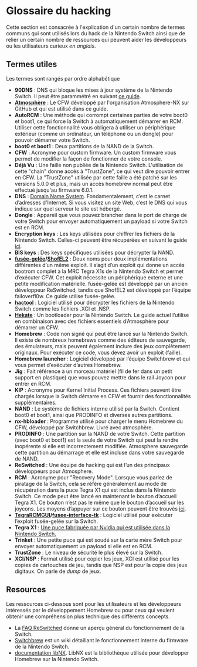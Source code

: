 # Glossaire du hacking

Cette section est consacrée à l'explication d'un certain nombre de termes communs qui sont utilisés lors du hack de la Nintendo Switch ainsi que de relier un certain nombre de ressources qui peuvent aider les développeurs ou les utilisateurs curieux *en anglais*.

## Termes utiles

Les termes sont rangés par ordre alphabétique

- **90DNS** : DNS qui bloque les mises à jour système de la Nintendo Switch. Il peut être parammétré en suivant [ce guide](blocking_updates_fr.md).
- **[Atmosphère](https://github.com/Atmosphere-NX/Atmosphere)** : Le CFW développé par l'organisation Atmosphere-NX sur GitHub et qui est utilisé dans ce guide.
- **AutoRCM** : Une méthode qui corrompt certaines parties de votre boot0 et boot1, ce qui force la Switch à automatiquement démarrer en RCM. Utiliser cette fonctionnalité vous obligera à utiliser un périphérique extérieur (comme un ordinateur, un téléphone ou un dongle) pour pouvoir démarrer votre Switch.
- **boot0 et boot1** : Deux partitions de la NAND de la Switch.
- **CFW** : Acronyme pour custom firmware. Un custom firmware vous permet de modifier la façon de fonctionner de votre console.
- **Déjà Vu** : Une faille non publiée de la Nintendo Switch. L'utilisation de cette "chain" donne accès à "TrustZone", ce qui veut dire pouvoir entrer en CFW. La "TrustZone" utilisée par cette faille a été patché sur les versions 5.0.0 et plus, mais un accès homebrew normal peut être effectué jusqu'au firmware 6.0.1.
- **DNS** : [Domain Name System](https://en.wikipedia.org/wiki/Domain_Name_System). Fondamentalement, c’est le carnet d’adresses d'Internet. Si vous visitez un site Web, c’est le DNS qui vous indique sur quel serveur le site est hébergé.
- **Dongle** : Appareil que vous pouvez brancher dans le port de charge de votre Switch pour envoyer automatiquement un payload si votre Switch est en RCM.
- **Encryption keys** : Les keys utilisées pour chiffrer les fichiers de la Nintendo Switch. Celles-ci peuvent être récupérées en suivant le guide [ici](dumping_title_keys_fr.md).
- **BIS keys** : Des keys spécifiques utilisées pour décrypter la NAND.
- **[fusée-gelée](https://github.com/Qyriad/fusee-launcher/blob/master/report/fusee_gelee.md)/[ShofEL2](https://github.com/fail0verflow/shofel2)** : Deux noms pour deux implémentations différentes d’un même exploit. Il s’agit d’un exploit qui donne un accès bootrom complet à la MRC Tegra X1s de la Nintendo Switch et permet d’exécuter CFW. Cet exploit nécessite un périphérique externe et une petite modification matérielle. fusée-gelée est développé par un ancien développeur ReSwitched, tandis que ShofEL2 est développé par l’équipe failoverfl0w. Ce guide utilise fusée-gelée.
- **[hactool](https://github.com/SciresM/hactool)** : Logiciel utilisé pour décrypter les fichiers de la Nintendo Switch comme les fichiers .XCI et .NSP.
- **[Hekate](https://github.com/CTCaer/hekate)** : Un bootloader pour la Nintendo Switch. Le guide actuel l’utilise en combinaison avec des fichiers essentiels d’Atmosphère pour démarrer un CFW.
- **Homebrew** : Code non signé qui peut être lancé sur la Nintendo Switch. Il existe de nombreux homebrews comme des éditeurs de sauvegarde, des émulateurs, mais peuvent également inclure des jeux complètement originaux. Pour exécuter ce code, vous devez avoir un exploit (faille).
- **Homebrew launcher** : Logiciel développé par l’équipe Switchbrew et qui vous permet d’exécuter d’autres Homebrew.
- **Jig** : Fait référence à un morceau matériel (fil de fer dans un petit support en plastique) que vous pouvez mettre dans le rail Joycon pour entrer en RCM.
- **KIP** : Acronyme pour Kernel Initial Process. Ces fichiers peuvent être chargés lorsque la Switch démarre en CFW et fournir des fonctionnalités supplémentaires.
- **NAND** : Le système de fichiers interne utilisé par la Switch. Contient boot0 et boot1, ainsi que PRODINFO et diverses autres partitions.
- **nx-hbloader** : Programme utilisé pour charger le menu Homebrew du CFW, développé par Switchbrew. Livré avec atmosphère.
- **PRODINFO** : Une partition sur la NAND de votre Switch. Cette partition (avec boot0 et boot1) est la seule de votre Switch qui peut la rendre inopérente si elle est incorrectement modifiée. Atmosphere sauvegarde cette partition au démarrage et elle est incluse dans votre sauvegarde de NAND.
- **ReSwitched** : Une équipe de hacking qui est l’un des principaux développeurs pour Atmosphere.
- **RCM** : Acronyme pour "Recovery Mode". Lorsque vous parlez de piratage de la Switch, cela se réfère généralement au mode de récupération dans la puce Tegra X1 qui est inclus dans la Nintendo Switch. Ce mode peut être lancé en maintenant le bouton d’accueil Tegra X1. Ce bouton n’est pas le même que le bouton d’accueil sur les joycons. Les moyens d’appuyer sur ce bouton peuvent être trouvés [ici](../user_guide/emummc/entering_rcm_fr.md).
- **[TegraRCMGUI](https://github.com/eliboa/TegraRcmGUI/releases)/[fusee-interface-tk](https://github.com/nh-server/fusee-interfacee-tk/releases)** : Logiciel utilisé pour exécuter l’exploit fusée-gelée sur la Switch.
- **Tegra X1** : [Une puce fabriquée par Nvidia qui est utilisée dans la Nintendo Switch.](https://en.wikipedia.org/wiki/Tegra#Tegra_X1)
- **Trinket** : Une petite puce qui est soudé sur la carte mère Switch pour envoyer automatiquement un payload si elle est en RCM.
- **TrustZone** : Le niveau de sécurité le plus élevé sur la Switch.
- **XCI/NSP** : Format utilisé pour copier les jeux, XCI est utilisé pour les copies de cartouches de jeu, tandis que NSP est pour la copie des jeux digitaux. On parle de *dump* de jeux.

## Resources

Les ressources ci-dessous sont pour les utilisateurs et les développeurs intéressés par le développement Homebrew ou pour ceux qui veulent obtenir une compréhension plus technique des différents concepts.

- La [FAQ ReSwitched](https://reswitched.team/faq/) donne un aperçu général du fonctionnement de la Switch.
- [Switchbrew](https://switchbrew.org) est un wiki détaillant le fonctionnement interne du firmware de la Nintendo Switch.
- [documentation libNX](https://switchbrew.github.io/libnx/index.html). LibNX est la bibliothèque utilisée pour développer Homebrew sur la Nintendo Switch.
